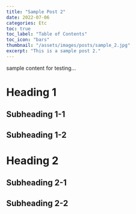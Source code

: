 ```yaml
---
title: "Sample Post 2"
date: 2022-07-06
categories: Etc
toc: true
toc_label: "Table of Contents"
toc_icon: "bars"
thumbnail: "/assets/images/posts/sample_2.jpg"
excerpt: "This is a sample post 2."
---
```


sample content for testing...

# Heading 1
## Subheading 1-1
## Subheading 1-2

# Heading 2
## Subheading 2-1
## Subheading 2-2